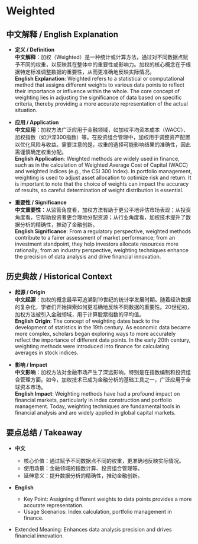 # Weighted

## 中文解释 / English Explanation

* **定义 / Definition**  
  **中文解释**：加权（Weighted）是一种统计或计算方法，通过对不同数据点赋予不同的权重，以反映其在整体中的重要性或影响力。加权的核心概念在于根据特定标准调整数据的重要性，从而更准确地反映实际情况。  
  **English Explanation**: Weighted refers to a statistical or computational method that assigns different weights to various data points to reflect their importance or influence within the whole. The core concept of weighting lies in adjusting the significance of data based on specific criteria, thereby providing a more accurate representation of the actual situation.

* **应用 / Application**  
  **中文应用**：加权方法广泛应用于金融领域，如加权平均资本成本（WACC）、加权指数（如沪深300指数）等。在投资组合管理中，加权用于调整资产配置以优化风险与收益。需要注意的是，权重的选择可能影响结果的准确性，因此需谨慎确定权重分配。  
  **English Application**: Weighted methods are widely used in finance, such as in the calculation of Weighted Average Cost of Capital (WACC) and weighted indices (e.g., the CSI 300 Index). In portfolio management, weighting is used to adjust asset allocation to optimize risk and return. It is important to note that the choice of weights can impact the accuracy of results, so careful determination of weight distribution is essential.

* **重要性 / Significance**  
  **中文重要性**：从监管角度看，加权方法有助于更公平地评估市场表现；从投资角度看，它帮助投资者更合理地分配资源；从行业角度看，加权技术提升了数据分析的精确性，推动了金融创新。  
  **English Significance**: From a regulatory perspective, weighted methods contribute to a fairer assessment of market performance; from an investment standpoint, they help investors allocate resources more rationally; from an industry perspective, weighting techniques enhance the precision of data analysis and drive financial innovation.

## 历史典故 / Historical Context

* **起源 / Origin**  
  **中文起源**：加权的概念最早可追溯到19世纪的统计学发展时期。随着经济数据的复杂化，学者们开始探索如何更准确地反映不同数据的重要性。20世纪初，加权方法被引入金融领域，用于计算股票指数的平均值。  
  **English Origin**: The concept of weighting dates back to the development of statistics in the 19th century. As economic data became more complex, scholars began exploring ways to more accurately reflect the importance of different data points. In the early 20th century, weighting methods were introduced into finance for calculating averages in stock indices.

* **影响 / Impact**  
  **中文影响**：加权方法对金融市场产生了深远影响，特别是在指数编制和投资组合管理方面。如今，加权技术已成为金融分析的基础工具之一，广泛应用于全球资本市场。  
  **English Impact**: Weighting methods have had a profound impact on financial markets, particularly in index construction and portfolio management. Today, weighting techniques are fundamental tools in financial analysis and are widely applied in global capital markets.

## 要点总结 / Takeaway

* **中文**  
  - 核心价值：通过赋予不同数据点不同的权重，更准确地反映实际情况。
  - 使用场景：金融领域的指数计算、投资组合管理等。
  - 延伸意义：提升数据分析的精确性，推动金融创新。

* **English**  
  - Key Point: Assigning different weights to data points provides a more accurate representation.
  - Usage Scenarios: Index calculation, portfolio management in finance.
- Extended Meaning: Enhances data analysis precision and drives financial innovation.